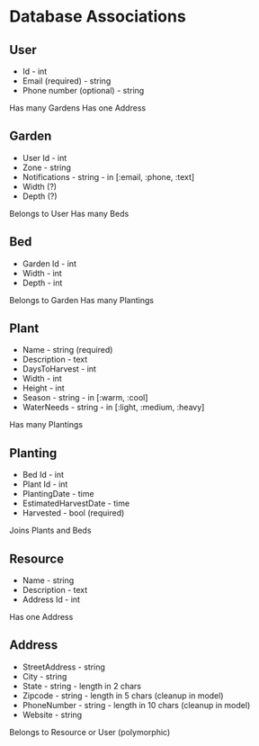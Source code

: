# Database Associations

## User
- Id - int
- Email (required) - string
- Phone number (optional) - string

Has many Gardens
Has one Address

## Garden
- User Id - int
- Zone - string
- Notifications - string - in [:email, :phone, :text]
- Width (?)
- Depth (?)

Belongs to User
Has many Beds

## Bed
- Garden Id - int
- Width - int
- Depth - int

Belongs to Garden
Has many Plantings

## Plant
- Name - string (required)
- Description - text
- DaysToHarvest - int
- Width - int
- Height - int
- Season - string - in [:warm, :cool]
- WaterNeeds - string - in [:light, :medium, :heavy]

Has many Plantings

## Planting
- Bed Id - int
- Plant Id - int
- PlantingDate - time
- EstimatedHarvestDate - time
- Harvested - bool (required)

Joins Plants and Beds

## Resource
- Name - string
- Description - text
- Address Id - int

Has one Address

## Address
- StreetAddress - string
- City - string
- State - string - length in 2 chars
- Zipcode - string - length in 5 chars (cleanup in model)
- PhoneNumber - string - length in 10 chars (cleanup in model)
- Website - string

Belongs to Resource or User (polymorphic)
